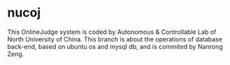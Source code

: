 # nucoj
This  OnlineJudge system is coded by Autonomous &amp; Controllable Lab of North University of China.
This  branch  is about the operations of database back-end, based on ubuntu os and mysql db, and is commited by Nanrong Zeng.
